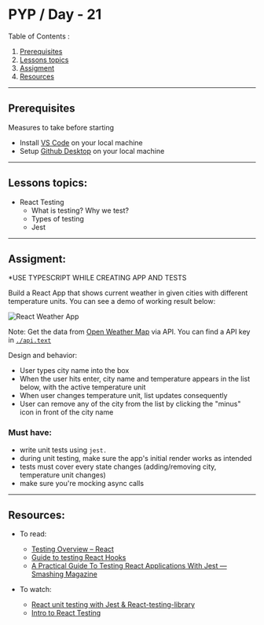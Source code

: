 # PYP / Day - 21

Table of Contents :

1. [Prerequisites](#prerequisites)
1. [Lessons topics](#lessons-topics)  
1. [Assigment](#assigment)
1. [Resources](#resources)

---
## Prerequisites

Measures to take before starting

* Install [VS Code](https://code.visualstudio.com/download) on your local machine
* Setup [Github Desktop](https://desktop.github.com/) on your local machine

---

## Lessons topics:

* React Testing
    * What is testing? Why we test?
    * Types of testing
    * Jest

---

## Assigment:

*USE TYPESCRIPT WHILE CREATING APP AND TESTS

Build a React App that shows current weather in given cities with different temperature units. You can see a demo of working result below:

![React Weather App](./react-task-demo.gif)

Note: Get the data from [Open Weather Map](http://openweathermap.org) via API. You can find a API key in [`./api.text`](./api.text)

Design and behavior:

* User types city name into the box
* When the user hits enter, city name and temperature appears in the list below, with the active temperature unit
* When user changes temperature unit, list updates consequently
* User can remove any of the city from the list by clicking the "minus" icon in front of the city name

### Must have:

* write unit tests using `jest.`
* during unit testing, make sure the app's initial render works as intended
* tests must cover every state changes (adding/removing city, temperature unit changes)
* make sure you're mocking async calls

---

## Resources:


* To read:

    - [Testing Overview – React](https://reactjs.org/docs/testing.html)
    - [Guide to testing React Hooks](https://blog.logrocket.com/a-quick-guide-to-testing-react-hooks-fa584c415407/)
    - [A Practical Guide To Testing React Applications With Jest — Smashing Magazine](https://www.smashingmagazine.com/2020/06/practical-guide-testing-react-applications-jest/)


* To watch:

    - [React unit testing with Jest & React-testing-library](https://youtu.be/3e1GHCA3GP0)
    - [Intro to React Testing](https://youtu.be/ZmVBCpefQe8)

